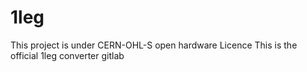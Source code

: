 # 1leg
This project is under CERN-OHL-S open hardware Licence 
This is the official 1leg converter gitlab
